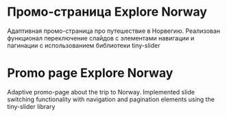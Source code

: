 # Промо-страница Explore Norway
Адаптивная промо-страница про путешествие в Норвегию. Реализован функционал переключение слайдов с элементами навигации и пагинации с использованием библиотеки tiny-slider  

# Promo page Explore Norway
Adaptive promo-page about the trip to Norway. Implemented slide switching functionality with navigation and pagination elements using the tiny-slider library  
